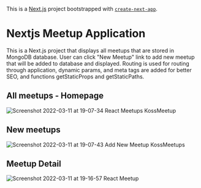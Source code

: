 This is a [Next.js](https://nextjs.org/) project bootstrapped with [`create-next-app`](https://github.com/vercel/next.js/tree/canary/packages/create-next-app).

# Nextjs Meetup Application

This is a Next.js project that displays all meetups that are stored in MongoDB database. User can click "New Meetup" link to add new meetup that will be added to database and displayed. Routing is used for routing through application, dynamic params, <head> and meta tags are added for better SEO, and functions getStaticProps and getStaticPaths.
  
 ## All meetups - Homepage
  ![Screenshot 2022-03-11 at 19-07-34 React Meetups KossMeetup](https://user-images.githubusercontent.com/71221268/157925930-f06491dc-e77e-4d77-aeb3-c9d1c6a2c058.png)

  
  ## New meetups
  
  ![Screenshot 2022-03-11 at 19-07-43 Add New Meetup KossMeetups](https://user-images.githubusercontent.com/71221268/157925959-661e2c3a-a9f6-421c-9c08-8a21d345f7e0.png)
  
  
  ## Meetup Detail
  
  
![Screenshot 2022-03-11 at 19-16-57 React Meetup](https://user-images.githubusercontent.com/71221268/157926366-d0a2033f-1822-4176-aa93-b22e4600d611.png)
